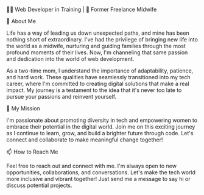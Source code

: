 👩‍💻 Web Developer in Training | 🤱 Former Freelance Midwife

🌟 About Me

Life has a way of leading us down unexpected paths, and mine has been nothing short of extraordinary. I've had the privilege of bringing new life into the world as a midwife, nurturing and guiding families through the most profound moments of their lives. Now, I'm channeling that same passion and dedication into the world of web development.

As a two-time mom, I understand the importance of adaptability, patience, and hard work. These qualities have seamlessly transitioned into my tech career, where I'm committed to creating digital solutions that make a real impact. My journey is a testament to the idea that it's never too late to pursue your passions and reinvent yourself.

🚀 My Mission

I'm passionate about promoting diversity in tech and empowering women to embrace their potential in the digital world. Join me on this exciting journey as I continue to learn, grow, and build a brighter future through code. Let's connect and collaborate to make meaningful change together!

📫 How to Reach Me

Feel free to reach out and connect with me. I'm always open to new opportunities, collaborations, and conversations. Let's make the tech world more inclusive and vibrant together! Just send me a message to say hi or discuss potential projects.


<!---
LauraI-S/LauraI-S is a ✨ special ✨ repository because its `README.md` (this file) appears on your GitHub profile.
You can click the Preview link to take a look at your changes.
--->
